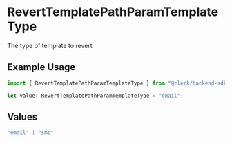 # RevertTemplatePathParamTemplateType

The type of template to revert

## Example Usage

```typescript
import { RevertTemplatePathParamTemplateType } from "@clerk/backend-sdk/models/operations";

let value: RevertTemplatePathParamTemplateType = "email";
```

## Values

```typescript
"email" | "sms"
```